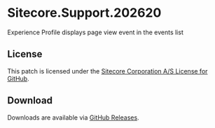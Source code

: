 # Sitecore.Support.202620
Experience Profile displays page view event in the events list

## License  
This patch is licensed under the [Sitecore Corporation A/S License for GitHub](https://github.com/sitecoresupport/Sitecore.Support.202620/blob/master/LICENSE).  

## Download  
Downloads are available via [GitHub Releases](https://github.com/sitecoresupport/Sitecore.Support.202620/releases).  
